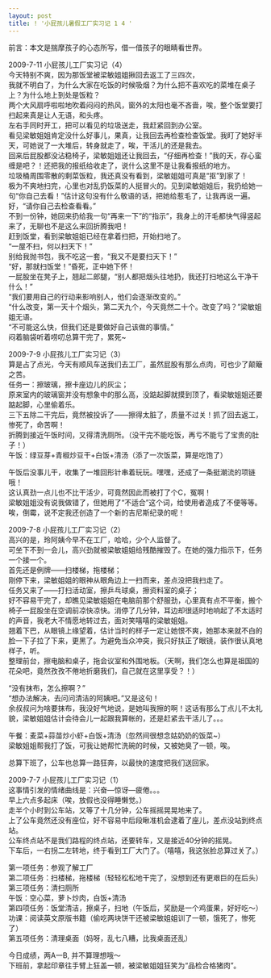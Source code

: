 ```yaml
---
layout: post
title: ! '小屁孩儿暑假工厂实习记 1 4 '
---
```


<p>前言：本文是揣摩孩子的心态所写，借一借孩子的眼睛看世界。</p>
<p>2009-7-11 小屁孩儿工厂实习记（4）<br />
今天特别不爽，因为那饭堂被梁敏姐姐揪回去返工了三四次，<br />
我就不明白了，为什么大家在吃饭的时候吸烟？为什么把不喜欢吃的菜堆在桌子上？为什么地上到处是饭粒？<br />
两个大风扇呼啦啦地吹着闷闷的热风，窗外的太阳也毫不吝啬，唉，整个饭堂要打扫起来真是让人无语，和头疼。<br />
左右手同时开工，把可以看见的垃圾送走，我赶紧回到办公室。<br />
看见梁敏姐姐肯定没什么好事儿，果真，让我回去再检查检查饭堂。我盯了她好半天，可她说了一大堆后，转身就走了，唉，干活儿的还是我去。<br />
回来后屁股都没沾稳椅子，梁敏姐姐还让我回去，“仔细再检查！”我的天，存心蛮缠是吧？！还把我的报纸给收走了，说什么这里不是让我看报纸的地方。<br />
垃圾桶周围零散的剩菜饭粒，我还真没有看到，梁敏姐姐可真是“抠”到家了！<br />
极为不爽地扫完，心里也对乱扔饭菜的人挺冒火的。见到梁敏姐姐后，我扔给她一句“你自己去看！”估计这句没有什么敬语的话，把她给惹毛了，让我再说一遍。好，“请你自己去检查看看。”<br />
不到一份钟，她回来扔给我一句“再来一下”的“指示”，我身上的汗毛都快气得竖起来了，无聊也不是这么来回折腾我吧！<br />
赶到饭堂，看到梁敏姐姐已经在拿着扫把，开始扫地了。<br />
“一屋不扫，何以扫天下！”<br />
别给我抛书包，我不吃这一套，“我又不是要扫天下！”<br />
“好，那就扫饭堂！”昏死，正中她下怀！<br />
一屁股坐在凳子上，翘起二郎腿，“别人都把烟头往地扔，我还打扫地这么干净干什么！”<br />
“我们要用自己的行动来影响别人，他们会逐渐改变的。”<br />
“什么改变，第一天十个烟头，第二天九个，今天竟然二十个。改变了吗？”梁敏姐姐无语。<br />
“不可能这么快，但我们还是要做好自己该做的事情。”<br />
闷着脑袋听着唠叨总算干完了，累死~</p>
<p>2009-7-9 小屁孩儿工厂实习记（3）<br />
算是占了点光，今天有顺风车送我们去工厂，虽然屁股有那么点肉，可也少了颠簸之苦。<br />
任务一：擦玻璃，擦卡座边儿的灰尘；<br />
原来室内的玻璃窗并没有想象中的那么高，没踮起脚就摸到顶了，看梁敏姐姐还要踮起脚，心里偷着乐。<br />
三下五除二干完后，竟然被投诉了——擦得太脏了，质量不过关！抓了回去返工，惨死了，命苦啊！<br />
折腾到接近午饭时间，又得清洗厕所。（没干完不能吃饭，再亏不能亏了宝贵的肚子！）<br />
午饭：绿豆芽+青椒炒豆干+白饭+清汤（添了一次饭菜，算是吃饱了）</p>
<p>午饭后没事儿干，收集了一堆回形针串着玩玩。嘿嘿，还成了一条挺潮流的项链哦！<br />
这认真劲一点儿也不比干活少，可竟然因此而被打了个C，冤啊！<br />
梁敏姐姐没有说我做错了，但她用了“不适合”这个词，给使用者造成了不便等等。<br />
唉，倒霉，说不定我还创造了一个新的吉尼斯纪录的呢！</p>
<p>2009-7-8 小屁孩儿工厂实习记（2）<br />
高兴的是，玲阿姨今早不在工厂，哈哈，少个人监督了。<br />
可坐下不到一会儿，高兴劲就被梁敏姐姐给残酷摧毁了。在她的强力指示下，任务一个接一个。<br />
首先还是例牌——扫楼梯，拖楼梯；<br />
刚停下来，梁敏姐姐的眼神从眼角边上一扫而来，差点没把我扫走了。<br />
任务又来了——打扫活动室，擦乒乓球桌，擦资料室的桌子；<br />
好不容易干完了，却瞧见梁敏姐姐在电脑前那个舒服劲，心里真有点不平衡，搬个椅子一屁股坐在空调前凉快凉快。消停了几分钟，耳边却很适时地响起了不太适时的声音，我老大不情愿地转过去，面对笑嘻嘻的梁敏姐姐。<br />
翘着下巴，从眼镜上缘望着，估计当时的样子一定让她恨不爽，她那本来就不白的脸一下子拉了下来，更黑了。为避免当众冲突，我只好扶正了眼镜，装作很认真地样子，听。<br />
整理前台，擦电脑和桌子，拖会议室和外围地板。（天啊，我们怎么也算是祖国的花朵吧，竟然孜孜不倦地折磨我们，自己就在这里享受？！）</p>
<p>“没有抹布，怎么擦啊？”<br />
“想办法解决，去问问清洁的阿姨吧。”又是这句！<br />
余叔叔问为啥要抹布，我没好气地说，是她叫我擦的啊！这话有那么丁点儿不太礼貌，梁敏姐姐估计会待会儿一起跟我算帐的，还是赶紧去干活儿了。。。</p>
<p>午餐：麦菜+蒜苗炒小虾+白饭+清汤（忽然间很想念姑奶奶的饭菜~）<br />
梁敏姐姐帮我打了饭，可我让她帮忙洗碗的时候，又被她臭了一顿，唉。</p>
<p>总算下班了，公车也总算一路狂奔，以最快的速度把我们送回家。</p>
<p>2009-7-7 小屁孩儿工厂实习记（1）<br />
这事情引发的情绪曲线是：兴奋—惊讶—疲倦。。。<br />
早上六点多起床（唉，放假也没得睡懒觉。）<br />
走半个小时到公车站，又等了十几分钟，公车摇摇晃晃地来了。<br />
上了公车竟然还没有座位，好不容易中后段瞅准机会逮着了座儿，差点没站到终点站。<br />
公车终点站不是我们路程的终点站，还要转车，又是接近40分钟的摇晃。<br />
下车后，一右拐二左转地，终于看到工厂大门了。（嘻嘻，我这张脸总算过关了。）</p>
<p>第一项任务：参观了解工厂<br />
第二项任务：扫楼梯，拖楼梯（轻轻松松地干完了，没想到还有更艰巨的在后头）<br />
第三项任务：清扫厕所<br />
午饭：空心菜，萝卜炒肉，白饭+清汤<br />
第四项任务：饭堂清洁，擦桌子，扫地（午饭后，奖励是一个鸡蛋果，好好吃～）<br />
功课：阅读英文原版书籍（偷吃两块饼干还被梁敏姐姐训了一顿，饿死了，惨死了）<br />
第五项任务：清理桌面（妈呀，乱七八糟，比我桌面还乱）</p>
<p>今日成绩，两A一B, 并不算理想哦～<br />
下班前，拿起印章往手臂上狂盖一顿，被梁敏姐姐狂笑为“品检合格猪肉”。
</p>
